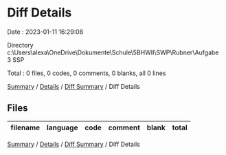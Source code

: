 # Diff Details

Date : 2023-01-11 16:29:08

Directory c:\\Users\\alexa\\OneDrive\\Dokumente\\Schule\\5BHWII\\SWP\\Rubner\\Aufgabe 3 SSP

Total : 0 files,  0 codes, 0 comments, 0 blanks, all 0 lines

[Summary](results.md) / [Details](details.md) / [Diff Summary](diff.md) / Diff Details

## Files
| filename | language | code | comment | blank | total |
| :--- | :--- | ---: | ---: | ---: | ---: |

[Summary](results.md) / [Details](details.md) / [Diff Summary](diff.md) / Diff Details